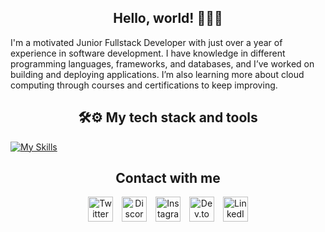 <!--Profile presentation-->
<h2 align="center">Hello, world! 👋🏾🤖</h2>

I'm a motivated Junior Fullstack Developer with just over a year of experience in software development. I have knowledge in different programming languages, frameworks, and databases, and I’ve worked on building and deploying applications. I’m also learning more about cloud computing through courses and certifications to keep improving.

<!--My tech stack section-->
<h2 align="center">🛠️⚙️ My tech stack and tools</h2>

[![My Skills](https://skillicons.dev/icons?i=java,cpp,linux,windows,html,css,javascript,bootstrap,vscode,php,mysql,postgresql,sqlite,spring,redis,python,androidstudio,idea,notion,eclipse,docker,git,github,matlab,r,gcp,arduino,maven,ubuntu,mongodb&theme=dark&perline=15)](https://skillicons.dev)

<!--Social media for contact-->
<h2 align="center">Contact with me</h2>
<p align="center">
  <a href="https://twitter.com/omarcrza" target="_blank" style="margin: 0 5px; text-decoration: none;">
    <img src="https://skillicons.dev/icons?i=twitter&theme=dark" alt="Twitter" width="40" style="border: none;"/>
  </a>
  <a href="https://discord.com/channels/@omarcza" target="_blank" style="margin: 0 5px; text-decoration: none;">
    <img src="https://skillicons.dev/icons?i=discord&theme=dark" alt="Discord" width="40" style="border: none;"/>
  </a>
  <a href="https://instagram.com/omar.carranzac" target="_blank" style="margin: 0 5px; text-decoration: none;">
    <img src="https://skillicons.dev/icons?i=instagram&theme=dark" alt="Instagram" width="40" style="border: none;"/>
  </a>
  <a href="https://dev.to/omarcza" target="_blank" style="margin: 0 5px; text-decoration: none;">
    <img src="https://skillicons.dev/icons?i=devto&theme=dark" alt="Dev.to" width="40" style="border: none;"/>
  </a>
  <a href="https://www.linkedin.com/in/omarcza/" target="_blank" style="margin: 0 5px; text-decoration: none;">
    <img src="https://skillicons.dev/icons?i=linkedin&theme=dark" alt="LinkedIn" width="40" style="border: none;"/>
  </a>
</p>

